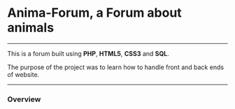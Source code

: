 # Anima-Forum, a Forum about animals

----

This is a forum built using **PHP**, **HTML5**, **CSS3** and **SQL**.

The purpose of the project was to learn how to handle front and back ends of website.

----

### Overview
